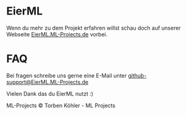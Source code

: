 # EierML
Wenn du mehr zu dem Projekt erfahren willst schau doch auf unserer Webseite [EierML.ML-Projects.de](eierml.ml-projekts.de) vorbei.

# FAQ
Bei fragen schreibe uns gerne eine E-Mail unter [github-support@EierML.ML-Projects.de](mailto:github-support@eierml.ml-projects.de)

Vielen Dank das du EierML nutzt :)

ML-Projects
© Torben Köhler - ML Projects
